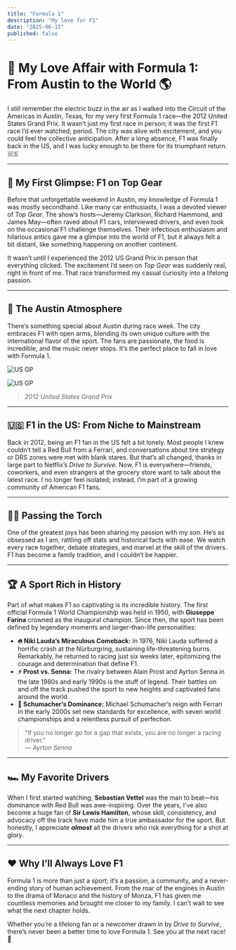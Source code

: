 ```yaml
---
title: "Formula 1"
description: "My love for F1"
date: "2025-06-15"
published: false
---
```


# 🏁 My Love Affair with Formula 1: From Austin to the World 🌎

I still remember the electric buzz in the air as I walked into the Circuit of the Americas in Austin, Texas, for my very first Formula 1 race—the 2012 United States Grand Prix. It wasn’t just my first race in person; it was the first F1 race I’d ever watched, period. The city was alive with excitement, and you could feel the collective anticipation. After a long absence, F1 was finally back in the US, and I was lucky enough to be there for its triumphant return. 🇺🇸

---

## 👀 My First Glimpse: F1 on Top Gear

Before that unforgettable weekend in Austin, my knowledge of Formula 1 was mostly secondhand. Like many car enthusiasts, I was a devoted viewer of *Top Gear*. The show’s hosts—Jeremy Clarkson, Richard Hammond, and James May—often raved about F1 cars, interviewed drivers, and even took on the occasional F1 challenge themselves. Their infectious enthusiasm and hilarious antics gave me a glimpse into the world of F1, but it always felt a bit distant, like something happening on another continent.

It wasn’t until I experienced the 2012 US Grand Prix in person that everything clicked. The excitement I’d seen on *Top Gear* was suddenly real, right in front of me. That race transformed my casual curiosity into a lifelong passion.

---

## 🎉 The Austin Atmosphere

There’s something special about Austin during race week. The city embraces F1 with open arms, blending its own unique culture with the international flavor of the sport. The fans are passionate, the food is incredible, and the music never stops. It’s the perfect place to fall in love with Formula 1.

![US GP](https://qmpdliftraf4pov3.public.blob.vercel-storage.com/2012usgp-4fBWNYkZf6xtpWdv5ceiXuGQCxx30C.webp)

![US GP](https://qmpdliftraf4pov3.public.blob.vercel-storage.com/2012usgp%282%29-ckC9vhKHgWr8si65shjIAjS13Vhk6F.webp)
> *2012 United States Grand Prix*

---

## 🇺🇸 F1 in the US: From Niche to Mainstream

Back in 2012, being an F1 fan in the US felt a bit lonely. Most people I knew couldn’t tell a Red Bull from a Ferrari, and conversations about tire strategy or DRS zones were met with blank stares. But that’s all changed, thanks in large part to Netflix’s *Drive to Survive*. Now, F1 is everywhere—friends, coworkers, and even strangers at the grocery store want to talk about the latest race. I no longer feel isolated; instead, I’m part of a growing community of American F1 fans.

---

## 👨‍👦 Passing the Torch

One of the greatest joys has been sharing my passion with my son. He’s as obsessed as I am, rattling off stats and historical facts with ease. We watch every race together, debate strategies, and marvel at the skill of the drivers. F1 has become a family tradition, and I couldn’t be happier.

---

## 🏆 A Sport Rich in History

Part of what makes F1 so captivating is its incredible history. The first official Formula 1 World Championship was held in 1950, with **Giuseppe Farina** crowned as the inaugural champion. Since then, the sport has been defined by legendary moments and larger-than-life personalities:

- **🔥 Niki Lauda’s Miraculous Comeback:** In 1976, Niki Lauda suffered a horrific crash at the Nürburgring, sustaining life-threatening burns. Remarkably, he returned to racing just six weeks later, epitomizing the courage and determination that define F1.
- **⚡ Prost vs. Senna:** The rivalry between Alain Prost and Ayrton Senna in the late 1980s and early 1990s is the stuff of legend. Their battles on and off the track pushed the sport to new heights and captivated fans around the world.
- **🏅 Schumacher’s Dominance:** Michael Schumacher’s reign with Ferrari in the early 2000s set new standards for excellence, with seven world championships and a relentless pursuit of perfection.

> "If you no longer go for a gap that exists, you are no longer a racing driver."  
> — *Ayrton Senna*

---

## 🏎️ My Favorite Drivers

When I first started watching, **Sebastian Vettel** was the man to beat—his dominance with Red Bull was awe-inspiring. Over the years, I’ve also become a huge fan of **Sir Lewis Hamilton**, whose skill, consistency, and advocacy off the track have made him a true ambassador for the sport. But honestly, I appreciate ***almost*** all the drivers who risk everything for a shot at glory.

---

## ❤️ Why I’ll Always Love F1

Formula 1 is more than just a sport; it’s a passion, a community, and a never-ending story of human achievement. From the roar of the engines in Austin to the drama of Monaco and the history of Monza, F1 has given me countless memories and brought me closer to my family. I can’t wait to see what the next chapter holds.

Whether you’re a lifelong fan or a newcomer drawn in by *Drive to Survive*, there’s never been a better time to love Formula 1. See you at the next race! 🏁
